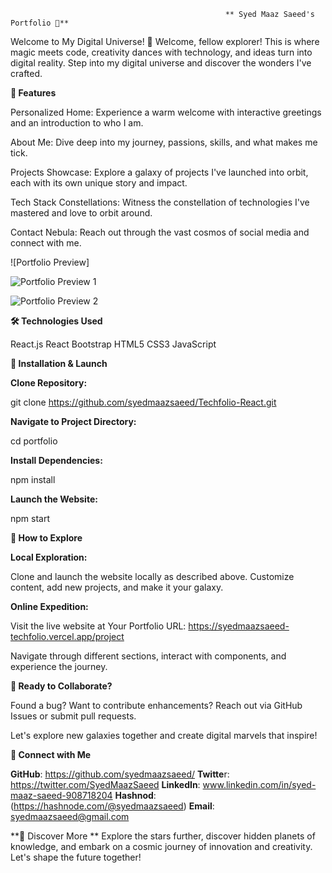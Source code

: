 
                                                    ** Syed Maaz Saeed's Portfolio 🚀**

Welcome to My Digital Universe! 🌌
Welcome, fellow explorer! This is where magic meets code, creativity dances with technology, and ideas turn into digital reality. Step into my digital universe and discover the wonders I've crafted.

**🚀 Features**

Personalized Home: Experience a warm welcome with interactive greetings and an introduction to who I am.

About Me: Dive deep into my journey, passions, skills, and what makes me tick.

Projects Showcase: Explore a galaxy of projects I've launched into orbit, each with its own unique story and impact.

Tech Stack Constellations: Witness the constellation of technologies I've mastered and love to orbit around.

Contact Nebula: Reach out through the vast cosmos of social media and connect with me.


![Portfolio Preview]

![Portfolio Preview 1](file:///F:/Techfolio-React/Images/techfolio-1.png)

![Portfolio Preview 2](file:///F:/Techfolio-React/Images/techfolio-2.png)



**🛠️ Technologies Used**

React.js
React Bootstrap
HTML5
CSS3
JavaScript


**🌌 Installation & Launch**

**Clone Repository:**

git clone https://github.com/syedmaazsaeed/Techfolio-React.git

**Navigate to Project Directory:**

cd portfolio

**Install Dependencies:**

npm install

**Launch the Website:**

npm start

**🌟 How to Explore**

**Local Exploration:**

Clone and launch the website locally as described above.
Customize content, add new projects, and make it your galaxy.

**Online Expedition:**

Visit the live website at Your Portfolio URL: https://syedmaazsaeed-techfolio.vercel.app/project

Navigate through different sections, interact with components, and experience the journey.

**🚀 Ready to Collaborate?**

Found a bug? Want to contribute enhancements? Reach out via GitHub Issues or submit pull requests.

Let's explore new galaxies together and create digital marvels that inspire!

**📡 Connect with Me**

**GitHub**: https://github.com/syedmaazsaeed/
**Twitte**r: https://twitter.com/SyedMaazSaeed
**LinkedIn**: www.linkedin.com/in/syed-maaz-saeed-908718204
**Hashnod**: (https://hashnode.com/@syedmaazsaeed)
**Email**: syedmaazsaeed@gmail.com

**🌠 Discover More
**
Explore the stars further, discover hidden planets of knowledge, and embark on a cosmic journey of innovation and creativity. Let's shape the future together!

